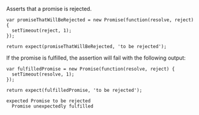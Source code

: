 Asserts that a promise is rejected.

```js#async:true
var promiseThatWillBeRejected = new Promise(function(resolve, reject) {
  setTimeout(reject, 1);
});

return expect(promiseThatWillBeRejected, 'to be rejected');
```

If the promise is fulfilled, the assertion will fail with the following output:

```js#async:true
var fulfilledPromise = new Promise(function(resolve, reject) {
  setTimeout(resolve, 1);
});

return expect(fulfilledPromise, 'to be rejected');
```

```output
expected Promise to be rejected
  Promise unexpectedly fulfilled
```
